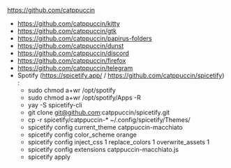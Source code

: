 https://github.com/catppuccin

- https://github.com/catppuccin/kitty
- https://github.com/catppuccin/gtk
- https://github.com/catppuccin/papirus-folders
- https://github.com/catppuccin/dunst
- https://github.com/catppuccin/discord
- https://github.com/catppuccin/firefox
- https://github.com/catppuccin/telegram
- Spotify (https://spicetify.app/ / https://github.com/catppuccin/spicetify) :
    - sudo chmod a+wr /opt/spotify
    - sudo chmod a+wr /opt/spotify/Apps -R
    - yay -S spicetify-cli
    - git clone git@github.com:catppuccin/spicetify.git
    - cp -r spicetify/catppuccin-* ~/.config/spicetify/Themes/
    - spicetify config current_theme catppuccin-macchiato
    - spicetify config color_scheme orange
    - spicetify config inject_css 1 replace_colors 1 overwrite_assets 1
    - spicetify config extensions catppuccin-macchiato.js
    - spicetify apply
